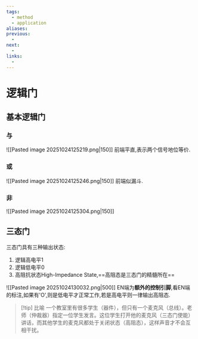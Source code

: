 ```yaml
---
tags:
  - method
  - application
aliases:
previous:
  - 
next:
  - 
links:
  -
---
```

# 逻辑门
## 基本逻辑门
### 与
![[Pasted image 20251024125219.png|150]]
前端平直,表示两个信号地位等价.
### 或
![[Pasted image 20251024125246.png|150]]
前端似漏斗.
### 非
![[Pasted image 20251024125304.png|150]]

## 三态门
三态门具有三种输出状态:
1. 逻辑高电平1
2. 逻辑低电平0
3. 高阻抗状态High-Impedance State,==高阻态是三态门的精髓所在==

![[Pasted image 20251024130032.png|500]]
EN端为**额外的控制引脚**,看EN端的标注,如果有'O',则是低电平才正常工作,若是高电平则一律输出高阻态.


>[!tip] 比喻
>一个教室里有很多学生（器件），但只有一个麦克风（总线）。老师（仲裁器）指定一位学生发言。这位学生打开他的麦克风（三态门使能）讲话，而其他学生的麦克风都处于关闭状态（高阻态），这样声音才不会互相干扰。
